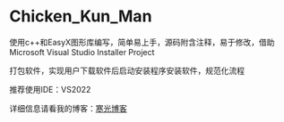 # Chicken_Kun_Man
使用c++和EasyX图形库编写，简单易上手，源码附含注释，易于修改，借助Microsoft Visual Studio Installer Project

打包软件，实现用户下载软件后启动安装程序安装软件，规范化流程

推荐使用IDE：VS2022

详细信息请看我的博客：[寒光博客](https://hgboke.cn/index.php/2022/12/30/%e5%9d%a4%e4%b9%8b%e5%be%a1%e5%89%91%e7%af%ae%e7%90%83windows%e6%b8%b8%e6%88%8f%e6%ba%90%e7%a0%81/)

